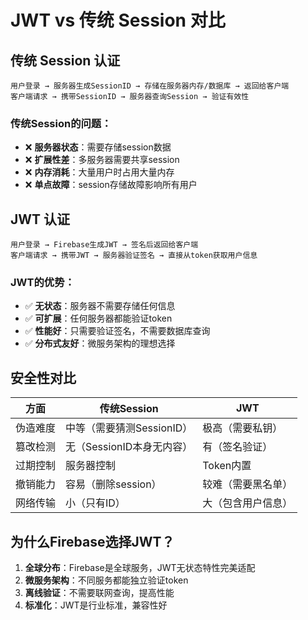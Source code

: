 # JWT vs 传统 Session 对比

## 传统 Session 认证

```
用户登录 → 服务器生成SessionID → 存储在服务器内存/数据库 → 返回给客户端
客户端请求 → 携带SessionID → 服务器查询Session → 验证有效性
```

### 传统Session的问题：
- ❌ **服务器状态**：需要存储session数据
- ❌ **扩展性差**：多服务器需要共享session
- ❌ **内存消耗**：大量用户时占用大量内存
- ❌ **单点故障**：session存储故障影响所有用户

## JWT 认证

```
用户登录 → Firebase生成JWT → 签名后返回给客户端
客户端请求 → 携带JWT → 服务器验证签名 → 直接从token获取用户信息
```

### JWT的优势：
- ✅ **无状态**：服务器不需要存储任何信息
- ✅ **可扩展**：任何服务器都能验证token
- ✅ **性能好**：只需要验证签名，不需要数据库查询
- ✅ **分布式友好**：微服务架构的理想选择

## 安全性对比

| 方面 | 传统Session | JWT |
|------|-------------|-----|
| 伪造难度 | 中等（需要猜测SessionID） | 极高（需要私钥） |
| 篡改检测 | 无（SessionID本身无内容） | 有（签名验证） |
| 过期控制 | 服务器控制 | Token内置 |
| 撤销能力 | 容易（删除session） | 较难（需要黑名单） |
| 网络传输 | 小（只有ID） | 大（包含用户信息） |

## 为什么Firebase选择JWT？

1. **全球分布**：Firebase是全球服务，JWT无状态特性完美适配
2. **微服务架构**：不同服务都能独立验证token
3. **离线验证**：不需要联网查询，提高性能
4. **标准化**：JWT是行业标准，兼容性好